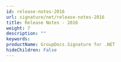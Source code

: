 ```yaml
---
id: release-notes-2016
url: signature/net/release-notes-2016
title: Release Notes - 2016
weight: 7
description: ""
keywords: 
productName: GroupDocs.Signature for .NET
hideChildren: False
---
```

